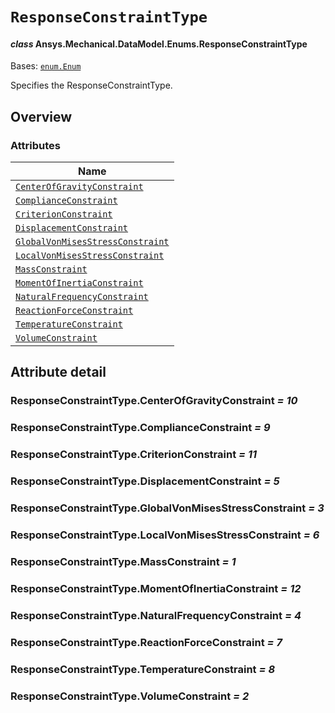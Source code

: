 # `ResponseConstraintType`

<a id="ansys.mechanical.stubs.v242.Ansys.Mechanical.DataModel.Enums.ResponseConstraintType"></a>

#### *class* Ansys.Mechanical.DataModel.Enums.ResponseConstraintType

Bases: [`enum.Enum`](https://docs.python.org/3/library/enum.html#enum.Enum)

Specifies the ResponseConstraintType.

<!-- !! processed by numpydoc !! -->

<a id="overview"></a>

## Overview

### Attributes

| Name |
| -------------------------------------------------------------------------------------------- |
| [`CenterOfGravityConstraint`](#ResponseConstraintType.CenterOfGravityConstraint) |
| [`ComplianceConstraint`](#ResponseConstraintType.ComplianceConstraint) |
| [`CriterionConstraint`](#ResponseConstraintType.CriterionConstraint) |
| [`DisplacementConstraint`](#ResponseConstraintType.DisplacementConstraint) |
| [`GlobalVonMisesStressConstraint`](#ResponseConstraintType.GlobalVonMisesStressConstraint) |
| [`LocalVonMisesStressConstraint`](#ResponseConstraintType.LocalVonMisesStressConstraint) |
| [`MassConstraint`](#ResponseConstraintType.MassConstraint) |
| [`MomentOfInertiaConstraint`](#ResponseConstraintType.MomentOfInertiaConstraint) |
| [`NaturalFrequencyConstraint`](#ResponseConstraintType.NaturalFrequencyConstraint) |
| [`ReactionForceConstraint`](#ResponseConstraintType.ReactionForceConstraint) |
| [`TemperatureConstraint`](#ResponseConstraintType.TemperatureConstraint) |
| [`VolumeConstraint`](#ResponseConstraintType.VolumeConstraint) |

<a id="attribute-detail"></a>

## Attribute detail

<a id="ResponseConstraintType.CenterOfGravityConstraint"></a>

### ResponseConstraintType.CenterOfGravityConstraint *= 10*

<a id="ResponseConstraintType.ComplianceConstraint"></a>

### ResponseConstraintType.ComplianceConstraint *= 9*

<a id="ResponseConstraintType.CriterionConstraint"></a>

### ResponseConstraintType.CriterionConstraint *= 11*

<a id="ResponseConstraintType.DisplacementConstraint"></a>

### ResponseConstraintType.DisplacementConstraint *= 5*

<a id="ResponseConstraintType.GlobalVonMisesStressConstraint"></a>

### ResponseConstraintType.GlobalVonMisesStressConstraint *= 3*

<a id="ResponseConstraintType.LocalVonMisesStressConstraint"></a>

### ResponseConstraintType.LocalVonMisesStressConstraint *= 6*

<a id="ResponseConstraintType.MassConstraint"></a>

### ResponseConstraintType.MassConstraint *= 1*

<a id="ResponseConstraintType.MomentOfInertiaConstraint"></a>

### ResponseConstraintType.MomentOfInertiaConstraint *= 12*

<a id="ResponseConstraintType.NaturalFrequencyConstraint"></a>

### ResponseConstraintType.NaturalFrequencyConstraint *= 4*

<a id="ResponseConstraintType.ReactionForceConstraint"></a>

### ResponseConstraintType.ReactionForceConstraint *= 7*

<a id="ResponseConstraintType.TemperatureConstraint"></a>

### ResponseConstraintType.TemperatureConstraint *= 8*

<a id="ResponseConstraintType.VolumeConstraint"></a>

### ResponseConstraintType.VolumeConstraint *= 2*


